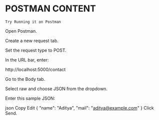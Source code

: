 # POSTMAN CONTENT
    Try Running it on Postman 
    
    
Open Postman.

Create a new request tab.

Set the request type to POST.

In the URL bar, enter:

http://localhost:5000/contact

Go to the Body tab.

Select raw and choose JSON from the dropdown.

Enter this sample JSON:

json
Copy
Edit
{
  "name": "Aditya",
  "mail": "aditya@example.com"
}
Click Send.

